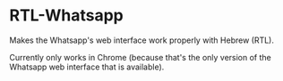 # RTL-Whatsapp
Makes the Whatsapp's web interface work properly with Hebrew (RTL).

Currently only works in Chrome (because that's the only version of the Whatsapp web interface that is available).
